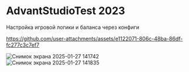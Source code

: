 # AdvantStudioTest 2023

Настройка игровой логики и баланса через конфиги

https://github.com/user-attachments/assets/e1122071-806c-48ba-86df-fc277c3c7ef7

![Снимок экрана 2025-01-27 141742](https://github.com/user-attachments/assets/c40ae7fc-6c3f-4375-8c44-51e1a8a96dfe)
![Снимок экрана 2025-01-27 141835](https://github.com/user-attachments/assets/82661cf7-cf5d-4a5d-a682-0c310c56a0d0)
